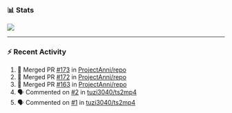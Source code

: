### :bar_chart: Stats

<a href="#">
  <img align="center" src="https://github-readme-stats.vercel.app/api?username=tuzi3040&show_icons=true&theme=dark" />
</a>

---

### :zap: Recent Activity

<!--START_SECTION:activity-->
1. 🎉 Merged PR [#173](https://github.com/ProjectAnni/repo/pull/173) in [ProjectAnni/repo](https://github.com/ProjectAnni/repo)
2. 🎉 Merged PR [#172](https://github.com/ProjectAnni/repo/pull/172) in [ProjectAnni/repo](https://github.com/ProjectAnni/repo)
3. 🎉 Merged PR [#163](https://github.com/ProjectAnni/repo/pull/163) in [ProjectAnni/repo](https://github.com/ProjectAnni/repo)
4. 🗣 Commented on [#2](https://github.com/tuzi3040/ts2mp4/issues/2) in [tuzi3040/ts2mp4](https://github.com/tuzi3040/ts2mp4)
5. 🗣 Commented on [#1](https://github.com/tuzi3040/ts2mp4/issues/1) in [tuzi3040/ts2mp4](https://github.com/tuzi3040/ts2mp4)
<!--END_SECTION:activity-->

